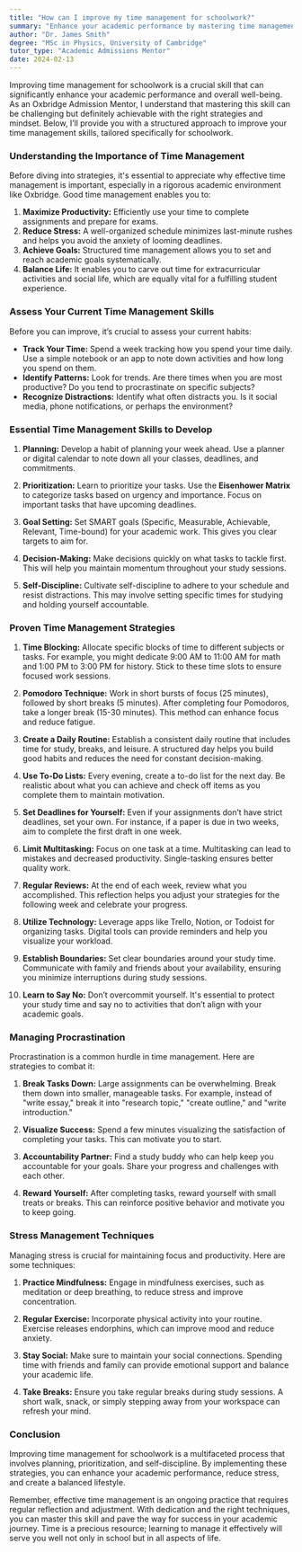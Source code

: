 ```yaml
---
title: "How can I improve my time management for schoolwork?"
summary: "Enhance your academic performance by mastering time management skills with effective strategies tailored for schoolwork success."
author: "Dr. James Smith"
degree: "MSc in Physics, University of Cambridge"
tutor_type: "Academic Admissions Mentor"
date: 2024-02-13
---
```


Improving time management for schoolwork is a crucial skill that can significantly enhance your academic performance and overall well-being. As an Oxbridge Admission Mentor, I understand that mastering this skill can be challenging but definitely achievable with the right strategies and mindset. Below, I’ll provide you with a structured approach to improve your time management skills, tailored specifically for schoolwork.

### Understanding the Importance of Time Management

Before diving into strategies, it's essential to appreciate why effective time management is important, especially in a rigorous academic environment like Oxbridge. Good time management enables you to:

1. **Maximize Productivity:** Efficiently use your time to complete assignments and prepare for exams.
2. **Reduce Stress:** A well-organized schedule minimizes last-minute rushes and helps you avoid the anxiety of looming deadlines.
3. **Achieve Goals:** Structured time management allows you to set and reach academic goals systematically.
4. **Balance Life:** It enables you to carve out time for extracurricular activities and social life, which are equally vital for a fulfilling student experience.

### Assess Your Current Time Management Skills

Before you can improve, it’s crucial to assess your current habits:

- **Track Your Time:** Spend a week tracking how you spend your time daily. Use a simple notebook or an app to note down activities and how long you spend on them.
- **Identify Patterns:** Look for trends. Are there times when you are most productive? Do you tend to procrastinate on specific subjects?
- **Recognize Distractions:** Identify what often distracts you. Is it social media, phone notifications, or perhaps the environment?

### Essential Time Management Skills to Develop

1. **Planning:** Develop a habit of planning your week ahead. Use a planner or digital calendar to note down all your classes, deadlines, and commitments.
   
2. **Prioritization:** Learn to prioritize your tasks. Use the **Eisenhower Matrix** to categorize tasks based on urgency and importance. Focus on important tasks that have upcoming deadlines.

3. **Goal Setting:** Set SMART goals (Specific, Measurable, Achievable, Relevant, Time-bound) for your academic work. This gives you clear targets to aim for.

4. **Decision-Making:** Make decisions quickly on what tasks to tackle first. This will help you maintain momentum throughout your study sessions.

5. **Self-Discipline:** Cultivate self-discipline to adhere to your schedule and resist distractions. This may involve setting specific times for studying and holding yourself accountable.

### Proven Time Management Strategies

1. **Time Blocking:** Allocate specific blocks of time to different subjects or tasks. For example, you might dedicate 9:00 AM to 11:00 AM for math and 1:00 PM to 3:00 PM for history. Stick to these time slots to ensure focused work sessions.

2. **Pomodoro Technique:** Work in short bursts of focus (25 minutes), followed by short breaks (5 minutes). After completing four Pomodoros, take a longer break (15-30 minutes). This method can enhance focus and reduce fatigue.

3. **Create a Daily Routine:** Establish a consistent daily routine that includes time for study, breaks, and leisure. A structured day helps you build good habits and reduces the need for constant decision-making.

4. **Use To-Do Lists:** Every evening, create a to-do list for the next day. Be realistic about what you can achieve and check off items as you complete them to maintain motivation.

5. **Set Deadlines for Yourself:** Even if your assignments don’t have strict deadlines, set your own. For instance, if a paper is due in two weeks, aim to complete the first draft in one week.

6. **Limit Multitasking:** Focus on one task at a time. Multitasking can lead to mistakes and decreased productivity. Single-tasking ensures better quality work.

7. **Regular Reviews:** At the end of each week, review what you accomplished. This reflection helps you adjust your strategies for the following week and celebrate your progress.

8. **Utilize Technology:** Leverage apps like Trello, Notion, or Todoist for organizing tasks. Digital tools can provide reminders and help you visualize your workload.

9. **Establish Boundaries:** Set clear boundaries around your study time. Communicate with family and friends about your availability, ensuring you minimize interruptions during study sessions.

10. **Learn to Say No:** Don’t overcommit yourself. It's essential to protect your study time and say no to activities that don’t align with your academic goals.

### Managing Procrastination

Procrastination is a common hurdle in time management. Here are strategies to combat it:

1. **Break Tasks Down:** Large assignments can be overwhelming. Break them down into smaller, manageable tasks. For example, instead of "write essay," break it into "research topic," "create outline," and "write introduction."

2. **Visualize Success:** Spend a few minutes visualizing the satisfaction of completing your tasks. This can motivate you to start.

3. **Accountability Partner:** Find a study buddy who can help keep you accountable for your goals. Share your progress and challenges with each other.

4. **Reward Yourself:** After completing tasks, reward yourself with small treats or breaks. This can reinforce positive behavior and motivate you to keep going.

### Stress Management Techniques

Managing stress is crucial for maintaining focus and productivity. Here are some techniques:

1. **Practice Mindfulness:** Engage in mindfulness exercises, such as meditation or deep breathing, to reduce stress and improve concentration.

2. **Regular Exercise:** Incorporate physical activity into your routine. Exercise releases endorphins, which can improve mood and reduce anxiety.

3. **Stay Social:** Make sure to maintain your social connections. Spending time with friends and family can provide emotional support and balance your academic life.

4. **Take Breaks:** Ensure you take regular breaks during study sessions. A short walk, snack, or simply stepping away from your workspace can refresh your mind.

### Conclusion

Improving time management for schoolwork is a multifaceted process that involves planning, prioritization, and self-discipline. By implementing these strategies, you can enhance your academic performance, reduce stress, and create a balanced lifestyle.

Remember, effective time management is an ongoing practice that requires regular reflection and adjustment. With dedication and the right techniques, you can master this skill and pave the way for success in your academic journey. Time is a precious resource; learning to manage it effectively will serve you well not only in school but in all aspects of life.
    
